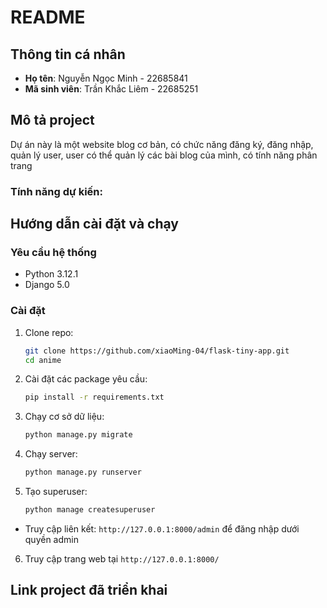# README

## Thông tin cá nhân
- **Họ tên**: Nguyễn Ngọc Minh - 22685841
- **Mã sinh viên**: Trần Khắc Liêm - 22685251

## Mô tả project
Dự án này là một website blog cơ bản, có chức năng đăng ký, đăng nhập, quản lý user, user có thể quản lý các bài blog của mình, có tính năng phân trang

### Tính năng dự kiến:

## Hướng dẫn cài đặt và chạy

### Yêu cầu hệ thống
- Python 3.12.1
- Django 5.0

### Cài đặt
1. Clone repo:
   ```sh
   git clone https://github.com/xiaoMing-04/flask-tiny-app.git
   cd anime
   ```
2. Cài đặt các package yêu cầu:
   ```sh
   pip install -r requirements.txt
   ```
3. Chạy cơ sở dữ liệu:
   ```sh
   python manage.py migrate
   ```
4. Chạy server:
   ```sh
   python manage.py runserver
   ```
5. Tạo superuser:
   ```sh
   python manage createsuperuser
   ```
- Truy cập liên kết: `http://127.0.0.1:8000/admin` để đăng nhập dưới quyền admin
6. Truy cập trang web tại `http://127.0.0.1:8000/`

## Link project đã triển khai

